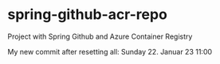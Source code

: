 # spring-github-acr-repo
Project with Spring Github and Azure Container Registry

My new commit after resetting all: Sunday 22. Januar 23 11:00

